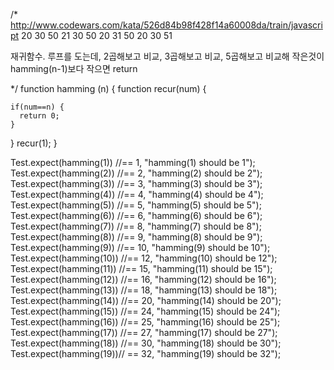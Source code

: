 /*
http://www.codewars.com/kata/526d84b98f428f14a60008da/train/javascript
20 30 50
21 30 50
20 31 50
20 30 51



재귀함수.
루프를 도는데,
2곱해보고 비교, 3곱해보고 비교, 5곱해보고 비교해 작은것이 hamming(n-1)보다 작으면 return


*/
function hamming (n) {
  function recur(num) {

    if(num==n) {
      return 0;
    }
  }
  recur(1);
}

Test.expect(hamming(1)) //== 1, "hamming(1) should be 1");
Test.expect(hamming(2)) //== 2, "hamming(2) should be 2");
Test.expect(hamming(3)) //== 3, "hamming(3) should be 3");
Test.expect(hamming(4)) //== 4, "hamming(4) should be 4");
Test.expect(hamming(5)) //== 5, "hamming(5) should be 5");
Test.expect(hamming(6)) //== 6, "hamming(6) should be 6");
Test.expect(hamming(7)) //== 8, "hamming(7) should be 8");
Test.expect(hamming(8)) //== 9, "hamming(8) should be 9");
Test.expect(hamming(9)) //== 10, "hamming(9) should be 10");
Test.expect(hamming(10)) //== 12, "hamming(10) should be 12");
Test.expect(hamming(11)) //== 15, "hamming(11) should be 15");
Test.expect(hamming(12)) //== 16, "hamming(12) should be 16");
Test.expect(hamming(13)) //== 18, "hamming(13) should be 18");
Test.expect(hamming(14)) //== 20, "hamming(14) should be 20");
Test.expect(hamming(15)) //== 24, "hamming(15) should be 24");
Test.expect(hamming(16)) //== 25, "hamming(16) should be 25");
Test.expect(hamming(17)) //== 27, "hamming(17) should be 27");
Test.expect(hamming(18)) //== 30, "hamming(18) should be 30");
Test.expect(hamming(19))// == 32, "hamming(19) should be 32");
